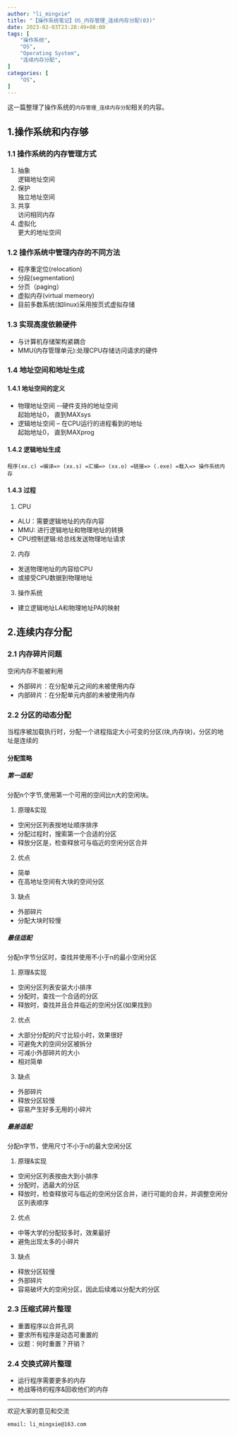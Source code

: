 ```yaml
---
author: "li_mingxie"
title: "【操作系统笔记】OS_内存管理_连续内存分配(03)"
date: 2023-02-03T23:28:49+08:00
tags: [
    "操作系统",
    "OS",
    "Operating System",
    "连续内存分配",
]
categories: [
    "OS",
]
---
```


这一篇整理了操作系统的`内存管理_连续内存分配`相关的内容。  <!--more-->  

## 1.操作系统和内存够

### 1.1 操作系统的内存管理方式

1. 抽象  
    逻辑地址空间
2. 保护  
    独立地址空间
3. 共享  
    访问相同内存
4. 虚拟化  
    更大的地址空间

### 1.2 操作系统中管理内存的不同方法

* 程序重定位(relocation)
* 分段(segmentation)
* 分页（paging）
* 虚拟内存(virtual memeory)
* 目前多数系统(如linux)采用按页式虚拟存储

### 1.3 实现高度依赖硬件

* 与计算机存储架构紧耦合
* MMU(内存管理单元):处理CPU存储访问请求的硬件

### 1.4 地址空间和地址生成

#### 1.4.1 地址空间的定义

* 物理地址空间 --硬件支持的地址空间  
    起始地址0， 直到MAXsys
* 逻辑地址空间 – 在CPU运行的进程看到的地址  
    起始地址0， 直到MAXprog

#### 1.4.2 逻辑地址生成

```
程序(xx.c) =编译=> (xx.s) =汇编=> (xx.o) =链接=> (.exe) =载入=> 操作系统内存
```

#### 1.4.3 过程

1. CPU  

* ALU：需要逻辑地址的内存内容  
* MMU: 进行逻辑地址和物理地址的转换  
* CPU控制逻辑:给总线发送物理地址请求  

2. 内存

* 发送物理地址的内容给CPU  
* 或接受CPU数据到物理地址  

3. 操作系统

* 建立逻辑地址LA和物理地址PA的映射  

## 2.连续内存分配

### 2.1 内存碎片问题

空闲内存不能被利用

* 外部碎片：在分配单元之间的未被使用内存
* 内部碎片：在分配单元内部的未被使用内存

### 2.2 分区的动态分配

当程序被加载执行时，分配一个进程指定大小可变的分区(块,内存块)，分区的地址是连续的

#### 分配策略

##### 第一适配

分配n个字节,使用第一个可用的空间比n大的空闲块。

1. 原理&实现

* 空闲分区列表按地址顺序排序
* 分配过程时，搜索第一个合适的分区
* 释放分区是，检查释放可与临近的空闲分区合并

2. 优点

* 简单
* 在高地址空间有大块的空间分区

3. 缺点

* 外部碎片
* 分配大块时较慢

##### 最佳适配

分配n字节分区时，查找并使用不小于n的最小空闲分区

1. 原理&实现

* 空闲分区列表安装大小排序
* 分配时，查找一个合适的分区
* 释放时，查找并且合并临近的空闲分区(如果找到)

2. 优点

* 大部分分配的尺寸比较小时，效果很好
* 可避免大的空间分区被拆分
* 可减小外部碎片的大小
* 相对简单

3. 缺点

* 外部碎片
* 释放分区较慢
* 容易产生好多无用的小碎片

##### 最差适配

分配n字节，使用尺寸不小于n的最大空闲分区

1. 原理&实现

* 空闲分区列表按由大到小排序
* 分配时，选最大的分区
* 释放时，检查释放可与临近的空闲分区合并，进行可能的合并，并调整空闲分区列表顺序

2. 优点

* 中等大学的分配较多时，效果最好
* 避免出现太多的小碎片

3. 缺点

* 释放分区较慢
* 外部碎片
* 容易破坏大的空闲分区，因此后续难以分配大的分区

### 2.3 压缩式碎片整理

* 重置程序以合并孔洞
* 要求所有程序是动态可重置的
* 议题：何时重置？开销？

### 2.4 交换式碎片整理

* 运行程序需要更多的内存
* 枪战等待的程序&回收他们的内存

----------------------------------------------

欢迎大家的意见和交流

`email: li_mingxie@163.com`
